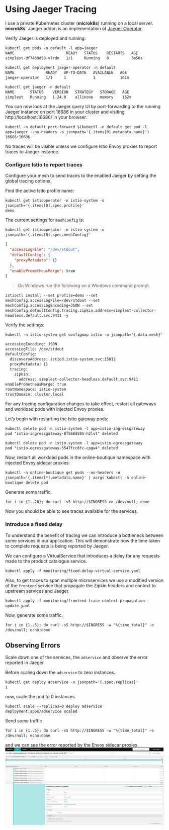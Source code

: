 # Using Jaeger Tracing

I use a private Kubernetes cluster (__microk8s__) running on a local server.
__microk8s__' Jaeger addon is an implementation of [Jaeger Operator](https://www.jaegertracing.io/docs/1.24/operator/).

Verify Jaeger is deployed and running:
```shell
kubectl get pods -n default -l app=jaeger
NAME                       READY   STATUS    RESTARTS   AGE
simplest-df7469d58-v7rdn   1/1     Running   0          3m50s
```
```shell
kubectl get deployment jaeger-operator -n default
NAME              READY   UP-TO-DATE   AVAILABLE   AGE
jaeger-operator   1/1     1            1           161m
```
```shell
kubectl get jaeger -n default
NAME       STATUS    VERSION   STRATEGY   STORAGE   AGE
simplest   Running   1.24.0    allinone   memory    162m
```

You can now look at the Jaeger query UI by port-forwarding to the running Jaeger instance on port 16686 in your cluster
and visiting http://localhost:16686/ in your browser:
```shell
kubectl -n default port-forward $(kubectl -n default get pod -l app=jaeger --no-headers -o jsonpath='{.items[0].metadata.name}') 16686:16686
```
No traces will be visible unless we configure Istio Envoy proxies to report traces
to Jaeger instance.

### Configure Istio to report traces
Configure your mesh to send traces to the enabled Jaeger by setting the global tracing options.

Find the active Istio profile name:
```shell
kubectl get istiooperator -n istio-system -o jsonpath='{.items[0].spec.profile}'
demo
```

The current settings for `meshConfig` is:
```shell
kubectl get istiooperator -n istio-system -o jsonpath='{.items[0].spec.meshConfig}'
```
```json
{
  "accessLogFile": "/dev/stdout",
  "defaultConfig": {
    "proxyMetadata": {}
  },
  "enablePrometheusMerge": true
}
```
> On Windows run the following on a Windows command prompt.
```shell
istioctl install --set profile=demo --set meshConfig.accessLogFile=/dev/stdout --set meshConfig.accessLogEncoding=JSON --set meshConfig.defaultConfig.tracing.zipkin.address=simplest-collector-headless.default.svc:9411 -y
```
Verify the settings:

```shell
kubectl -n istio-system get configmap istio -o jsonpath='{.data.mesh}'
```
```shell
accessLogEncoding: JSON
accessLogFile: /dev/stdout
defaultConfig:
  discoveryAddress: istiod.istio-system.svc:15012
  proxyMetadata: {}
  tracing:
    zipkin:
      address: simplest-collector-headless.default.svc:9411
enablePrometheusMerge: true
rootNamespace: istio-system
trustDomain: cluster.local
```

For any tracing configuration changes to take effect, restart all gateways and workload pods with injected Envoy proxies.

Let’s begin with restarting the Istio gateway pods:
```shell
kubectl delete pod -n istio-system -l app=istio-ingressgateway
pod "istio-ingressgateway-8f568d595-h2lvt" deleted
```
```shell
kubectl delete pod -n istio-system -l app=istio-egressgateway
pod "istio-egressgateway-5547fcc8fc-cpgw4" deleted
```

Now, restart all workload pods in the online-boutique namespace with injected Envoy sidecar proxies:
```shell
kubectl -n online-boutique get pods --no-headers -o jsonpath='{.items[*].metadata.name}' | xargs kubectl -n online-boutique delete pod
```

Generate some traffic.
```shell
for i in {1..20}; do curl -sS http://$INGRESS >> /dev/null; done
```
Now you should be able to see traces available for the services. 

### Introduce a fixed delay
To understand the benefit of tracing we can introduce a bottleneck between
some services in our application. This will demonstrate how the time taken to complete
requests is being reported by Jaeger.

We can configure a VirtualService that introduces a delay for any requests
made to the product catalogue service.
```shell
kubectl apply -f monitoring/fixed-delay-virtual-service.yaml
```

Also, to get traces to span multiple microservices we use a modified version
of the `frontend` service that propagate the Zipkin headers and context to upstream
services and Jaeger.
```shell
kubectl apply -f monitoring/frontend-trace-context-propagation-update.yaml
```

Now, generate some traffic.
```shell
for i in {1..5}; do curl -sS http://$INGRESS -w "%{time_total}" -o /dev/null; echo;done
```

## <a id="milestone5"></a> Observing Errors
Scale down one of the services, the `adservice` and observe the error reported
in Jaeger.

Before scaling down the `adservice` to zero instances.
```shell
kubectl get deploy adservice -o jsonpath='{.spec.replicas}'
1
```

now, scale the pod to 0 instances
```shell
kubectl scale --replicas=0 deploy adservice
deployment.apps/adservice scaled
```

Send some traffic
```shell
for i in {1..5}; do curl -sS http://$INGRESS -w "%{time_total}" -o /dev/null; echo;done
```

and we can see the error reported by the Envoy sidecar proxies.
![](milestone5.png)
